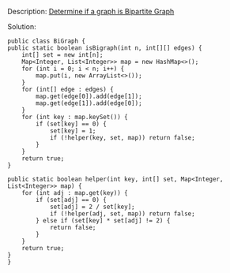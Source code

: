 Description:
[Determine if a graph is Bipartite Graph](https://en.wikipedia.org/wiki/Bipartite_graph)

Solution:

    public class BiGraph {
    public static boolean isBigraph(int n, int[][] edges) {
        int[] set = new int[n];
        Map<Integer, List<Integer>> map = new HashMap<>();
        for (int i = 0; i < n; i++) {
            map.put(i, new ArrayList<>());
        }
        for (int[] edge : edges) {
            map.get(edge[0]).add(edge[1]);
            map.get(edge[1]).add(edge[0]);
        }
        for (int key : map.keySet()) {
            if (set[key] == 0) {
                set[key] = 1;
                if (!helper(key, set, map)) return false;
            }
        }
        return true;
    }

    public static boolean helper(int key, int[] set, Map<Integer, List<Integer>> map) {
        for (int adj : map.get(key)) {
            if (set[adj] == 0) {
                set[adj] = 2 / set[key];
                if (!helper(adj, set, map)) return false;
            } else if (set[key] * set[adj] != 2) {
                return false;
            }
        }
        return true;
    }
    }
    
    

